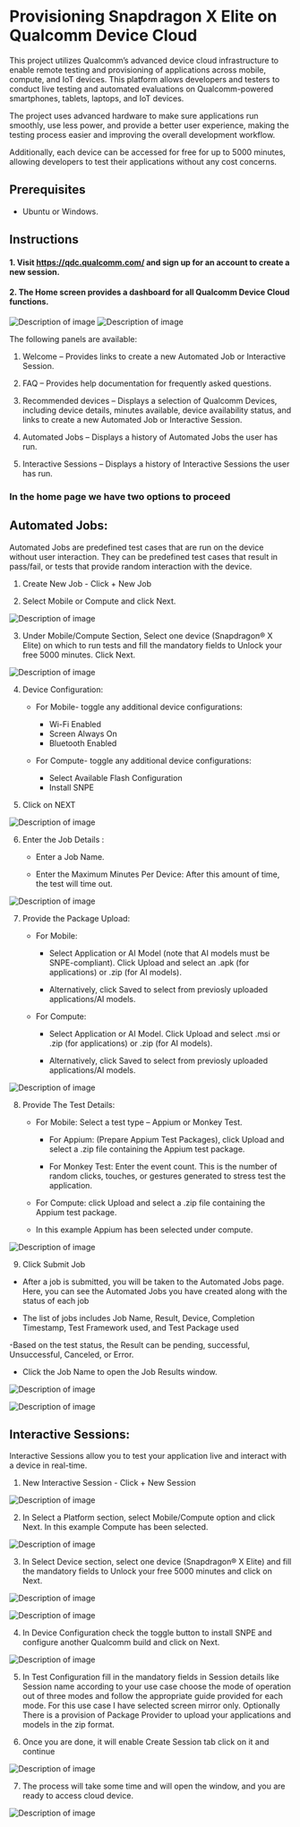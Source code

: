 # Provisioning Snapdragon X Elite on Qualcomm Device Cloud
 
This project utilizes Qualcomm’s advanced device cloud infrastructure to enable remote testing and provisioning of applications across mobile, compute, and IoT devices. This platform allows developers and testers to conduct live testing and automated evaluations on Qualcomm-powered smartphones, tablets, laptops, and IoT devices. 

The project uses advanced hardware to make sure applications run smoothly, use less power, and provide a better user experience, making the testing process easier and improving the overall development workflow.

Additionally, each device can be accessed for free for up to 5000 minutes, allowing developers to test their applications without any cost concerns.


## Prerequisites

   - Ubuntu or Windows.

## Instructions

#### 1. Visit https://qdc.qualcomm.com/ and sign up for an account to create a new session. 

#### 2. The Home screen provides a dashboard for all Qualcomm Device Cloud functions. 

![Description of image](assets/1.jpg)
![Description of image](assets/2.jpg)


The following panels are available: 
1. Welcome – Provides links to create a new Automated Job or Interactive Session. 

2. FAQ – Provides help documentation for frequently asked questions. 

3. Recommended devices – Displays a selection of Qualcomm Devices, including device details, minutes available, device availability status, and links to create a new Automated Job or Interactive Session. 

4. Automated Jobs – Displays a history of Automated Jobs the user has run.  

5. Interactive Sessions – Displays a history of Interactive Sessions the user has run. 


### In the home page we have two options to proceed

## Automated Jobs: 
Automated Jobs are predefined test cases that are run on the device without user interaction. They can be predefined test cases that result in pass/fail, or tests that provide random interaction with the device.  

1. Create New Job - Click + New Job 

2. Select Mobile or Compute and click Next. 

![Description of image](assets/3.jpg)

3. Under Mobile/Compute Section, Select one device (Snapdragon® X Elite) on which to run tests and fill the mandatory fields to Unlock your free 5000 minutes. Click Next. 

![Description of image](assets/4.jpg)

4. Device Configuration: 

   - For Mobile- toggle any additional device configurations: 
     - Wi-Fi Enabled 
     - Screen Always On 
     - Bluetooth Enabled

   - For Compute- toggle any additional device configurations: 
     - Select Available Flash Configuration 
     - Install SNPE 

5. Click on NEXT

![Description of image](assets/5.jpg)

6. Enter the Job Details : 

   - Enter a Job Name. 

   - Enter the Maximum Minutes Per Device: After this amount of time, the test will time out. 

![Description of image](assets/6.jpg)

7. Provide the Package Upload: 
   - For Mobile: 

     - Select Application or AI Model (note that AI models must be SNPE-compliant). Click Upload and select an .apk (for applications) or .zip (for AI models). 

     - Alternatively, click Saved to select from previosly uploaded applications/AI models. 

   - For Compute: 

     - Select Application or AI Model. Click Upload and select .msi or .zip (for applications) or .zip (for AI models). 

     - Alternatively, click Saved to select from previosly uploaded applications/AI models.  

![Description of image](assets/7.jpg)

8. Provide The Test Details:  

   - For Mobile: Select a test type – Appium or Monkey Test.
     - For Appium: (Prepare Appium Test Packages), click Upload and select a .zip file containing the Appium test package. 

     - For Monkey Test: Enter the event count. This is the number of random clicks, touches, or gestures generated to stress test the application. 

   - For Compute: click Upload and select a .zip file containing the Appium test package. 

   - In this example Appium has been selected under compute.

![Description of image](assets/8.jpg)

9.  Click Submit Job     

   - After a job is submitted, you will be taken to the Automated Jobs page. Here, you can see the Automated Jobs you have created along with the status of each job    

   - The list of jobs includes Job Name, Result, Device, Completion Timestamp, Test Framework used, and Test Package used 

   -Based on the test status, the Result can be pending, successful, Unsuccessful, Canceled, or Error. 

   - Click the Job Name to open the Job Results window. 

![Description of image](assets/9.jpg)

![Description of image](assets/10.jpg)



## Interactive Sessions: 

Interactive Sessions allow you to test your application live and interact with a device in real-time. 

1. New Interactive Session - Click + New Session 

![Description of image](assets/11.jpg)

2. In Select a Platform section, select Mobile/Compute option and click Next. In this example Compute has been selected. 

![Description of image](assets/12.jpg)

3. In Select Device section, select one device (Snapdragon® X Elite) and fill the mandatory fields to Unlock your free 5000 minutes and click on Next. 

![Description of image](assets/13.jpg)

![Description of image](assets/14.jpg)

4.  In Device Configuration check the toggle button to install SNPE and configure another Qualcomm build and click on Next. 

![Description of image](assets/15.jpg)

5. In Test Configuration fill in the mandatory fields in Session details like Session name according to your use case choose the mode of operation out of three modes and follow the appropriate guide provided for each mode. For this use case I have selected screen mirror only. Optionally There is a provision of Package Provider to upload your applications and models in the zip format. 

6. Once you are done, it will enable Create Session tab click on it and continue

![Description of image](assets/16.jpg)

7. The process will take some time and will open the window, and you are ready to access cloud device. 

![Description of image](assets/17.jpg)
